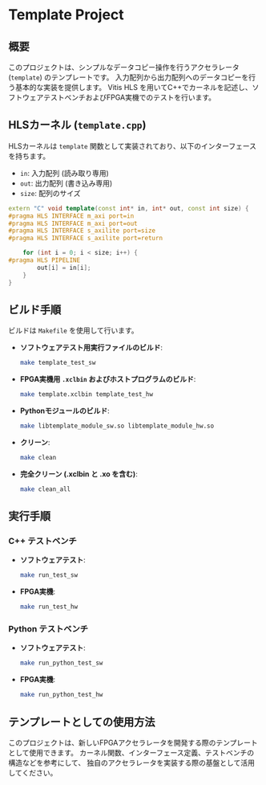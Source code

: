 # Template Project

## 概要

このプロジェクトは、シンプルなデータコピー操作を行うアクセラレータ (`template`) のテンプレートです。
入力配列から出力配列へのデータコピーを行う基本的な実装を提供します。
Vitis HLS を用いてC++でカーネルを記述し、ソフトウェアテストベンチおよびFPGA実機でのテストを行います。

## HLSカーネル (`template.cpp`)

HLSカーネルは `template` 関数として実装されており、以下のインターフェースを持ちます。

-   `in`: 入力配列 (読み取り専用)
-   `out`: 出力配列 (書き込み専用)
-   `size`: 配列のサイズ

```cpp
extern "C" void template(const int* in, int* out, const int size) {
#pragma HLS INTERFACE m_axi port=in
#pragma HLS INTERFACE m_axi port=out
#pragma HLS INTERFACE s_axilite port=size
#pragma HLS INTERFACE s_axilite port=return

    for (int i = 0; i < size; i++) {
#pragma HLS PIPELINE
        out[i] = in[i];
    }
}
```

## ビルド手順

ビルドは `Makefile` を使用して行います。

-   **ソフトウェアテスト用実行ファイルのビルド**:
    ```bash
    make template_test_sw
    ```
-   **FPGA実機用 `.xclbin` およびホストプログラムのビルド**:
    ```bash
    make template.xclbin template_test_hw
    ```
-   **Pythonモジュールのビルド**:
    ```bash
    make libtemplate_module_sw.so libtemplate_module_hw.so
    ```
-   **クリーン**:
    ```bash
    make clean
    ```
-   **完全クリーン (.xclbin と .xo を含む)**:
    ```bash
    make clean_all
    ```

## 実行手順

### C++ テストベンチ

-   **ソフトウェアテスト**:
    ```bash
    make run_test_sw
    ```
-   **FPGA実機**:
    ```bash
    make run_test_hw
    ```

### Python テストベンチ

-   **ソフトウェアテスト**:
    ```bash
    make run_python_test_sw
    ```
-   **FPGA実機**:
    ```bash
    make run_python_test_hw
    ```

## テンプレートとしての使用方法

このプロジェクトは、新しいFPGAアクセラレータを開発する際のテンプレートとして使用できます。
カーネル関数、インターフェース定義、テストベンチの構造などを参考にして、
独自のアクセラレータを実装する際の基盤として活用してください。
